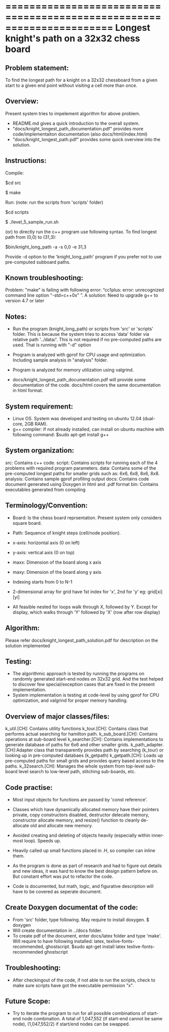 ======================================================================
		Longest knight's path on a 32x32 chess board
======================================================================
Problem statement:
------------------
To find the longest path for a knight on a 32x32 chessboard from a given start to a given end point without visiting a cell more than once.

Overview:
---------
Present system tries to impelement algorithm for above problem.

- README.md gives a quick introduction to the overall system. 
- "docs/knight_longest_path_documentation.pdf" provides more code/implementaiton documentation (also docs/html/index.html) 
- "docs/knight_longest_path.pdf" provides some quick overview into the solution.


Instructions:
-------------
Compile:

$cd src

$ make

Run: (note: run the scripts from 'scripts' folder)

$cd scripts


$ ./level_5_sample_run.sh

(or) to directly run the c++ program use following syntax. To find longest path from (0,0) to (31,3):

$bin/knight_long_path -a -s 0,0 -e 31,3

Provide -d option to the 'knight_long_path' program if you prefer not to use pre-computed subboard paths.

Known troubleshooting:
----------------------
Problem: "make" is failing with following error: 
      “cc1plus: error: unrecognized command line option "-std=c++0x" ”. 
A solution: Need to upgrade g++ to version 4.7 or later

Notes:
------
- Run the program (knight_long_path) or scripts from 'src' or 'scripts' folder. This is because the system tries to access 'data' folder via relative path '../data/'. This is not required if no pre-computed paths are used. That is running with "-d" option

- Program is analyzed with gprof for CPU usage and
  optimization. Including sample analysis in "analysis" folder.

- Program is analyzed for memory utilization using valgrind.

- docs/knight_longest_path_documentation.pdf will provide some documentation of the code. docs/html covers the same documentation in html format.

 



System requirement:
-----------------
- Linux OS. System was developed and testing on ubuntu 12.04 (dual-core, 2GB RAM).
- g++ compiler: If not already installed, can install on ubuntu machine with following command:
     $sudo apt-get install g++



System organization:
--------------------
src: Contains c++ code.
script: Contains scripts for running each of the 4 problems with required program parameters.
data: Contains some of the pre-computed longest paths for smaller grids such as: 6x6, 6x8, 8x6, 8x8.
analysis: Contains sample gprof profiling output
docs: Contains code document generated using Doxygen in html and .pdf format
bin: Contains executables generated from compiling 




Terminology/Convention:
-----------------------
- Board: Is the chess board reprsentation. Present system only considers square board.

- Path: Sequence of knight steps (cell/node position).

- x-axis: horizontal axis (0 on left)
- y-axis: vertical axis (0 on top)

- maxx: Dimension of the board along x axis
- maxy: Dimension of the board along y axis

- Indexing starts from 0 to N-1

- 2-dimensional array for grid have 1st index for 'x', 2nd for 'y' eg: grid[xi][yi]

- All feasible nested for loops walk through X, followed by Y. Except for display, which walks through 'Y' followed by 'X' (row after row display)

Algorithm:
----------
Please refer docs/knight_longest_path_solution.pdf for description on the solution implemented

Testing:
--------
- The algorithmic approach is tested by running the programs on randomly generated start-end nodes on 32x32 grid. And the test helped to discover few special/exception cases that are fixed in the present implementation.
- System implementation is testing at code-level by using gprof for CPU optimization, and valgrind for proper memory handling.


Overview of major classes/files:
--------------------------
k_util.[CH]:	 Contains utility functions
k_tour.[CH]: 	 Contains class that performs actual searching for hamilton path.
k_sub_board.[CH]: Contains operations at sub-board level
k_searcher.[CH]:  Contains implementations to generate database of paths for 6x6 and other smaller grids.
k_path_adapter.[CH]:Adapter class that transparently provides path by searching (k_tour) or looking up in pre-computed databaes (k_getpath)
k_getpath.[CH]:	 Loads up pre-computed paths for small grids and provides query based access to the paths.
k_32search.[CH]: Manages the whole system from top-level sub-board level search to low-level path, stitching sub-boards, etc.



Code practise:
--------------

- Most input objects for functions are passed by 'const reference'. 

- Classes which have dynamically allocated memory have their pointers
  private, copy constructors disabled, destructor delecate memory, constructor allocate memory, and resize() function to cleanly de-allocate old and allocate new memory.

- Avoided creating and deleting of objects heavily (especially within inner-most loop). Speeds up.

- Heavily called up small functions placed in .H, so compiler can inline them.

- As the program is done as part of research and had to figure out
  details and new ideas, it was hard to know the best design pattern
  before on. But constant effort was put to refactor the code.

- Code is documented, but math, logic, and figurative description will
  have to be covered as seperate document.



Create Doxygen documentat of the code:
--------------------------------------
- From 'src' folder, type following. May require to install doxygen.
  $ doxygen
- Will create documentation in ../docs folder.
- To create pdf of the document, enter docs/latex folder and type 'make'. Will require to have following installed: latex, texlive-fonts-recommended, ghostscript.
       $sudo apt-get install latex texlive-fonts-recommended ghostscript


Troubleshooting:
----------------
- After checkingout of the code, if not able to run the scripts, check to make sure scripts have got the executable permission "x".


Future Scope:
-------------
- Try to iterate the program to run for all possible combinations of start-end node combination. A total of 1,047,552 (if start-end cannot be same node), (1,047,552/2) if start/end nodes can be swapped.


